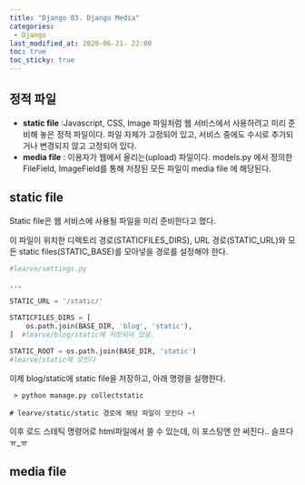 ```yaml
---
title: "Django 03. Django Media"
categories:
 - Django
last_modified_at: 2020-06-21- 22:00
toc: true
toc_sticky: true
---
```


## 정적 파일

- **static file** :Javascript, CSS, Image 파일처럼 웹 서비스에서 사용하려고 미리 
준비해 놓은 정적 파일이다. 파일 자체가 고정되어 있고, 서비스 중에도 수시로 추가되거나 
변경되지 않고 고정되어 있다.
- **media file** : 이용자가 웹에서 올리는(upload) 파일이다. 
models.py 에서 정의한 FileField, ImageField를 통해 저장된 모든 파일이 media file 에 해당된다.

## static file
Static file은 웹 서비스에 사용될 파일을 미리 준비한다고 했다.

이 파일이 위치한 디렉토리 경로(STATICFILES_DIRS), 
URL 경로(STATIC_URL)와 모든 static files(STATIC_BASE)를 모아넣을 경로를 설정해야 한다.
```python
#learve/settings.py

...

STATIC_URL = '/static/'  

STATICFILES_DIRS = [
    os.path.join(BASE_DIR, 'blog', 'static'),
]  #learve/blog/static에 저장되어 있음.

STATIC_ROOT = os.path.join(BASE_DIR, 'static') 
#learve/static에 모인다


```
이제 blog/static에 static file을 저장하고, 아래 명령을 실행한다. 
```shell
 > python manage.py collectstatic

# learve/static/static 경로에 해당 파일이 모인다 ~!
```
이후 로드 스테틱 명령어로 html파일에서 쓸 수 있는데, 이 포스팅엔 안 써진다.. 슬프다 ㅠ_ㅠ
## media file